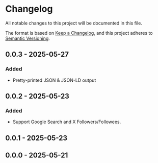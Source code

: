 # Changelog

All notable changes to this project will be documented in this file.

The format is based on [Keep a Changelog](https://keepachangelog.com/en/1.0.0/),
and this project adheres to [Semantic Versioning](https://semver.org/spec/v2.0.0.html).

## 0.0.3 - 2025-05-27
### Added
- Pretty-printed JSON & JSON-LD output

## 0.0.2 - 2025-05-23
### Added
- Support Google Search and X Followers/Followees.

## 0.0.1 - 2025-05-23

## 0.0.0 - 2025-05-21
